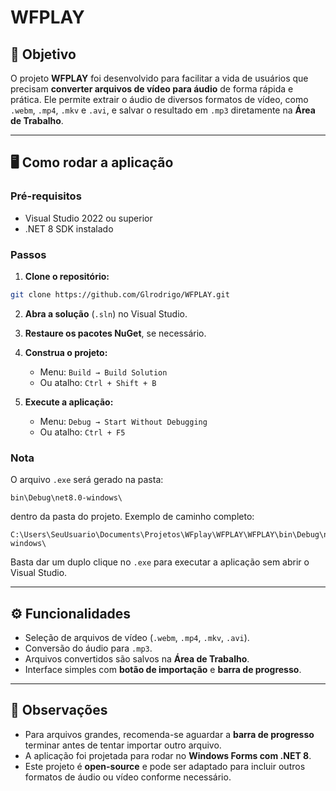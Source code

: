 # WFPLAY

## 🎯 Objetivo

O projeto **WFPLAY** foi desenvolvido para facilitar a vida de usuários que precisam **converter arquivos de vídeo para áudio** de forma rápida e prática. Ele permite extrair o áudio de diversos formatos de vídeo, como `.webm`, `.mp4`, `.mkv` e `.avi`, e salvar o resultado em `.mp3` diretamente na **Área de Trabalho**.

---

## 🖥️ Como rodar a aplicação

### Pré-requisitos

* Visual Studio 2022 ou superior
* .NET 8 SDK instalado

### Passos

1. **Clone o repositório:**

```bash
git clone https://github.com/Glrodrigo/WFPLAY.git
```

2. **Abra a solução** (`.sln`) no Visual Studio.
3. **Restaure os pacotes NuGet**, se necessário.
4. **Construa o projeto:**

   * Menu: `Build → Build Solution`
   * Ou atalho: `Ctrl + Shift + B`
5. **Execute a aplicação:**

   * Menu: `Debug → Start Without Debugging`
   * Ou atalho: `Ctrl + F5`

### Nota

O arquivo `.exe` será gerado na pasta:

```
bin\Debug\net8.0-windows\
```

dentro da pasta do projeto. Exemplo de caminho completo:

```
C:\Users\SeuUsuario\Documents\Projetos\WFplay\WFPLAY\WFPLAY\bin\Debug\net8.0-windows\
```

Basta dar um duplo clique no `.exe` para executar a aplicação sem abrir o Visual Studio.

---

## ⚙️ Funcionalidades

* Seleção de arquivos de vídeo (`.webm`, `.mp4`, `.mkv`, `.avi`).
* Conversão do áudio para `.mp3`.
* Arquivos convertidos são salvos na **Área de Trabalho**.
* Interface simples com **botão de importação** e **barra de progresso**.

---

## 📝 Observações

* Para arquivos grandes, recomenda-se aguardar a **barra de progresso** terminar antes de tentar importar outro arquivo.
* A aplicação foi projetada para rodar no **Windows Forms com .NET 8**.
* Este projeto é **open-source** e pode ser adaptado para incluir outros formatos de áudio ou vídeo conforme necessário.
